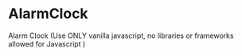 # AlarmClock
Alarm Clock (Use ONLY vanilla javascript, no libraries or frameworks allowed for Javascript )
